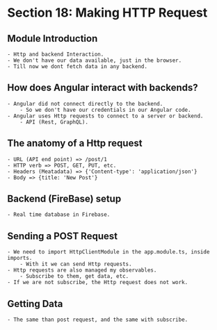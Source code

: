 # Section 18: Making HTTP Request

## Module Introduction

    - Http and backend Interaction.
    - We don't have our data available, just in the browser.
    - Till now we dont fetch data in any backend.

## How does Angular interact with backends?

    - Angular did not connect directly to the backend.
        - So we don't have our credentials in our Angular code.
    - Angular uses Http requests to connect to a server or backend.
        - API (Rest, GraphQL).

## The anatomy of a Http request

    - URL (API end point) => /post/1
    - HTTP verb => POST, GET, PUT, etc.
    - Headers (Meatadata) => {'Content-type': 'application/json'}
    - Body => {title: 'New Post'}

## Backend (FireBase) setup

    - Real time database in Firebase.

## Sending a POST Request

    - We need to import HttpClientModule in the app.module.ts, inside imports.
        - With it we can send Http requests.
    - Http requests are also managed my observables.
        - Subscribe to them, get data, etc.
    - If we are not subscribe, the Http request does not work.

## Getting Data

    - The same than post request, and the same with subscribe.
